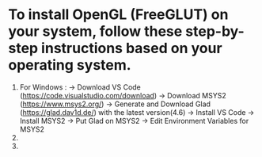 # To install OpenGL (FreeGLUT) on your system, follow these step-by-step instructions based on your operating system.
 1. For Windows :
    -> Download VS Code (https://code.visualstudio.com/download)
    -> Download MSYS2 (https://www.msys2.org/)
    -> Generate and Download Glad (https://glad.dav1d.de/) with the latest version(4.6)
    -> Install VS Code
    -> Install MSYS2
    -> Put Glad on MSYS2
    -> Edit Environment Variables for MSYS2
 3. 
 4.  
